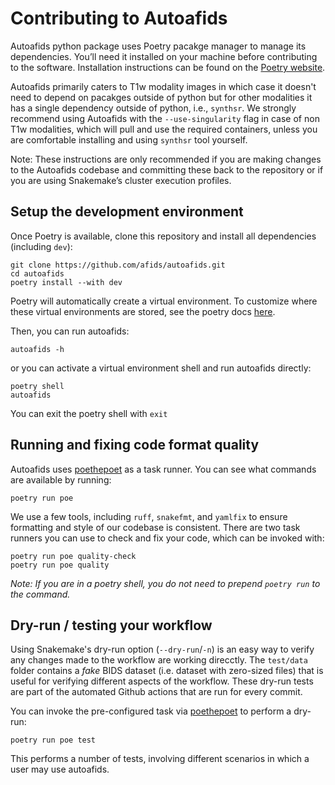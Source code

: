 # Contributing to Autoafids

Autoafids python package uses Poetry pacakge manager to manage its dependencies. You’ll need it installed on your machine before contributing to the software. Installation instructions can be found on the 
[Poetry website](https://python-poetry.org/docs/master/#installation).

Autoafids primarily caters to T1w modality images in which case it doesn't need to depend on pacakges outside of python but for other modalities it has a single dependency outside of python, i.e., `synthsr`. We strongly recommend using Autoafids with the `--use-singularity` flag in case of non T1w modalities, which will pull and use the required containers, unless you are comfortable installing and using `synthsr` tool yourself.

Note: These instructions are only recommended if you are making changes to the Autoafids codebase and committing these back to the repository or if you are using Snakemake’s cluster execution profiles.

## Setup the development environment

Once Poetry is available, clone this repository and install all dependencies (including `dev`):

```
git clone https://github.com/afids/autoafids.git
cd autoafids
poetry install --with dev 
```

Poetry will automatically create a virtual environment. To customize where 
these virtual environments are stored, see the poetry docs 
[here](https://python-poetry.org/docs/configuration/).

Then, you can run autoafids:

```
autoafids -h
```

or you can activate a virtual environment shell and run autoafids directly:

```
poetry shell
autoafids
```

You can exit the poetry shell with `exit`

## Running and fixing code format quality

Autoafids uses [poethepoet](https://github.com/nat-n/poethepoet) as a task runner.
You can see what commands are available by running:

```
poetry run poe 
```

We use a few tools, including `ruff`, `snakefmt`, and `yamlfix` to ensure 
formatting and style of our codebase is consistent. There are two task runners 
you can use to check and fix your code, which can be invoked with:

```
poetry run poe quality-check
poetry run poe quality
```

_Note: If you are in a poetry shell, you do not need to prepend `poetry run` to
the command._

## Dry-run / testing your workflow

Using Snakemake\'s dry-run option (`--dry-run`/`-n`) is an easy way to verify
any changes made to the workflow are working direcctly. The `test/data` folder 
contains a _fake_ BIDS dataset (i.e. dataset with zero-sized files) that is 
useful for verifying different aspects of the workflow. These dry-run tests are 
part of the automated Github actions that are run for every commit.

You can invoke the pre-configured task via 
[poethepoet](https://github.com/nat-n/poethepoet) to perform a dry-run:

```
poetry run poe test
```

This performs a number of tests, involving different scenarios in which a user
may use autoafids.